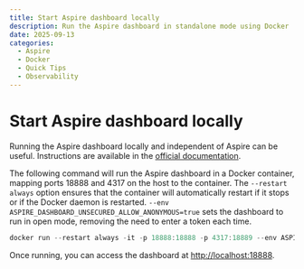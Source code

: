 ```yaml
---
title: Start Aspire dashboard locally
description: Run the Aspire dashboard in standalone mode using Docker
date: 2025-09-13
categories:
  - Aspire
  - Docker
  - Quick Tips
  - Observability
---
```

# Start Aspire dashboard locally

Running the Aspire dashboard locally and independent of Aspire can be useful.  Instructions are available in the [official documentation](https://learn.microsoft.com/en-us/dotnet/aspire/fundamentals/dashboard/overview?tabs=powershell).

The following command will run the Aspire dashboard in a Docker container, mapping ports 18888 and 4317 on the host to the container. The `--restart always` option ensures that the container will automatically restart if it stops or if the Docker daemon is restarted. `--env ASPIRE_DASHBOARD_UNSECURED_ALLOW_ANONYMOUS=true` sets the dashboard to run in open mode, removing the need to enter a token each time.

```powershell
docker run --restart always -it -p 18888:18888 -p 4317:18889 --env ASPIRE_DASHBOARD_UNSECURED_ALLOW_ANONYMOUS=true -d --name aspire-dashboard mcr.microsoft.com/dotnet/aspire-dashboard:9.4
```

Once running, you can access the dashboard at [http://localhost:18888](http://localhost:18888).
